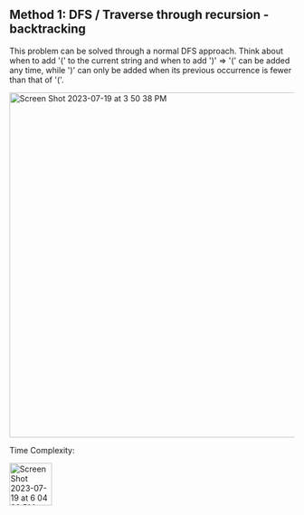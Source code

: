 ## Method 1: DFS / Traverse through recursion - backtracking

This problem can be solved through a normal DFS approach. Think about when to add '(' to the current string and when to add ')' => '(' can 
be added any time, while ')' can only be added when its previous occurrence is fewer than that of '('.

<img width="610" alt="Screen Shot 2023-07-19 at 3 50 38 PM" src="https://github.com/MaiJi97/Leetcode/assets/106039830/a54bd814-3fda-4129-9a6f-366cb54adb97.png">

Time Complexity:

<img width="75" alt="Screen Shot 2023-07-19 at 6 04 00 PM" src="https://github.com/MaiJi97/Leetcode/assets/106039830/997e45dc-5cdf-4718-9cfa-4d27bb0eae72.png">
